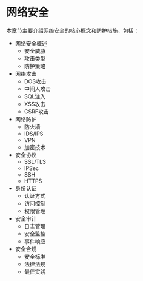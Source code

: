 # 网络安全

本章节主要介绍网络安全的核心概念和防护措施，包括：

- 网络安全概述
  - 安全威胁
  - 攻击类型
  - 防护策略
- 网络攻击
  - DOS攻击
  - 中间人攻击
  - SQL注入
  - XSS攻击
  - CSRF攻击
- 网络防护
  - 防火墙
  - IDS/IPS
  - VPN
  - 加密技术
- 安全协议
  - SSL/TLS
  - IPSec
  - SSH
  - HTTPS
- 身份认证
  - 认证方式
  - 访问控制
  - 权限管理
- 安全审计
  - 日志管理
  - 安全监控
  - 事件响应
- 安全合规
  - 安全标准
  - 法律法规
  - 最佳实践